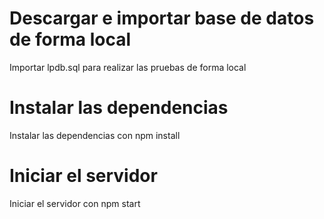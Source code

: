 # Descargar e importar base de datos de forma local
Importar lpdb.sql para realizar las pruebas de forma local
# Instalar las dependencias
Instalar las dependencias con npm install
# Iniciar el servidor
Iniciar el servidor con npm start
